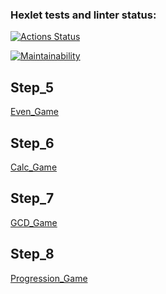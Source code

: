 ### Hexlet tests and linter status:
[![Actions Status](https://github.com/Alex2151/java-project-61/actions/workflows/hexlet-check.yml/badge.svg)](https://github.com/Alex2151/java-project-61/actions)

[![Maintainability](https://api.codeclimate.com/v1/badges/ecabba8d20727c02ad4b/maintainability)](https://codeclimate.com/github/Alex2151/java-project-61/maintainability)

Step_5
------
[Even_Game](https://asciinema.org/a/4JlyQVf0EtSCwlTFnhZDxvK4N)

Step_6
------
[Calc_Game](https://asciinema.org/a/hSOsumqLHnIOyYepJ9YKTFgqI)

Step_7
------
[GCD_Game](https://asciinema.org/a/EELpoJcDLptB0qQozsxv5jcw4)

Step_8
------
[Progression_Game](https://asciinema.org/a/VVOeQv7sz4hkePzJWsgFehvXF)

